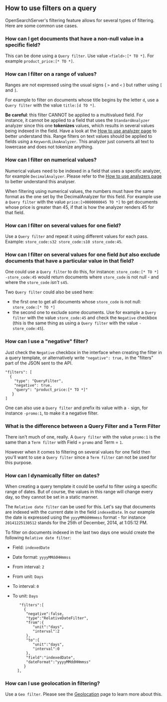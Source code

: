 ## How to use filters on a query

OpenSearchServer's filtering feature allows for several types of filtering. Here are some common use cases.

### How can I get documents that have a non-null value in a specific field?

This can be done using a `Query filter`. Use value `<field>:[* TO *]`. For example `product_price:[* TO *]`.
 
### How can I filter on a range of values?

Ranges are not expressed using the usual signs ( `>` and `<` ) but rather using `[` and `]`. 

For example to filter on documents whose title begins by the letter `d`, use a `Query filter` with the value `title:[d TO *]`.

**Be careful**: this filter CANNOT be applied to a multivalued field. For instance, it cannot be applied to a field that uses the `StandardAnalyzer` analyzer since this one **tokenizes** values, which results in several values being indexed in the field. Have a look at the [How to use analyzer page](../indexing/how_to_use_analyzers.md) to better understand this. Range filters on text values should be applied to fields using a `KeywordLikeAnalyzer`. This analyzer just converts all text to lowercase and does not tokenize anything. 

### How can I filter on numerical values?

Numerical values need to be indexed in a field that uses a specific analyzer, for example `DecimalAnalyzer`. Please refer to the [How to use analyzers page](../indexing/how_to_use_analyzers.md) to better understand this analyser.

When filtering using numerical values, the numbers must have the same format as the one set by the DecimalAnalyzer for this field. For example use a `Query filter` with the value `price:[>0000000045 TO *]` to get documents whose price is greater than 45, if that is how the analyzer renders 45 for that field.

### How can I filter on several values for one field?

Use a `Query filter` and repeat it using different values for each pass. Example: `store_code:s32 store_code:s10 store_code:45`.

### How can I filter on several values for one field *but* also exclude documents that have a particular value in that field?

One could use a `Query filter` to do this, for instance:  `store_code:[* TO *] -store_code:45` would return documents where `store_code` is not null - and where the `store_code` *isn't* `s45`.

Two `Query filter` could also be used here:

* the first one to get all documents whose `store_code` is not null: `store_code:[* TO *]`
* the second one to exclude some documents. Use for example a `Query filter` with the value `store_code:45` and check the `Negative` checkbox (this is the same thing as using a `Query filter` with the value `-store_code:45`).

### How can I use a "negative" filter?

Just check the `Negative` checkbox in the interface when creating the filter in a query template, or alternatively write `"negative": true,` in the "filters" part of the JSON sent to the API.

    "filters": [
      {
        "type": "QueryFilter",
        "negative": true,
        "query": "product_price:[* TO *]"
       }
    ]

One can also use a `Query filter` and prefix its value with a `-` sign, for instance `-promo:1`, to make it a negative filter.

### What is the difference between a Query Filter and a Term Filter

There isn't much of one, really. A `Query filter` with the value `promo:1` is the same than a `Term filter` with Field = `promo` and Term = `1`.

However when it comes to filtering on several values for one field then you'll want to use a `Query filter` since a `Term filter` can not be used for this purpose. 

### How can I dynamically filter on dates?

When creating a query template it could be useful to filter using a specific range of dates. But of course, the values in this range will change every day, so they cannot be set in a static manner.

The `Relative date filter` can be used for this. Let's say that documents are indexed with the current date in the field `indexedDate`. In our example the date is expressed using the `yyyyMMddHHmmss` format - for instance `20141225130512` stands for the 25th of December, 2014, at 1:05:12 PM.

To filter on documents indexed in the last two days one would create the following `Relative date filter`:

* Field: `indexedDate`
* Date format: `yyyyMMddHHmmss`
* From interval: `2`
* From unit: `Days`
* To interval: `0`
* To unit: `Days`


         "filters":[  
           {  
            "negative":false,
            "type":"RelativeDateFilter",
            "from":{  
               "unit":"days",
               "interval":2
            },
            "to":{  
               "unit":"days",
               "interval":0
            },
            "field":"indexedDate",
            "dateFormat":"yyyyMMddHHmmss"
           }
        ],

### How can I use geolocation in filtering?

Use a `Geo filter`. Please see the [Geolocation](geolocation.md) page to learn more about this.
